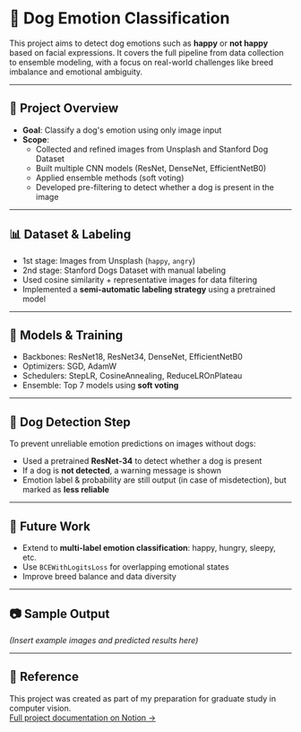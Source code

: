 # 🐶 Dog Emotion Classification

This project aims to detect dog emotions such as **happy** or **not happy** based on facial expressions. It covers the full pipeline from data collection to ensemble modeling, with a focus on real-world challenges like breed imbalance and emotional ambiguity.

---

## 📁 Project Overview

- **Goal**: Classify a dog's emotion using only image input
- **Scope**:
  - Collected and refined images from Unsplash and Stanford Dog Dataset
  - Built multiple CNN models (ResNet, DenseNet, EfficientNetB0)
  - Applied ensemble methods (soft voting)
  - Developed pre-filtering to detect whether a dog is present in the image

---

## 📊 Dataset & Labeling

- 1st stage: Images from Unsplash (`happy`, `angry`)
- 2nd stage: Stanford Dogs Dataset with manual labeling
- Used cosine similarity + representative images for data filtering
- Implemented a **semi-automatic labeling strategy** using a pretrained model

---

## 🧠 Models & Training

- Backbones: ResNet18, ResNet34, DenseNet, EfficientNetB0
- Optimizers: SGD, AdamW
- Schedulers: StepLR, CosineAnnealing, ReduceLROnPlateau
- Ensemble: Top 7 models using **soft voting**

---

## 🐾 Dog Detection Step

To prevent unreliable emotion predictions on images without dogs:

- Used a pretrained **ResNet-34** to detect whether a dog is present  
- If a dog is **not detected**, a warning message is shown  
- Emotion label & probability are still output (in case of misdetection), but marked as **less reliable**

---

## 🔮 Future Work

- Extend to **multi-label emotion classification**: happy, hungry, sleepy, etc.  
- Use `BCEWithLogitsLoss` for overlapping emotional states  
- Improve breed balance and data diversity

---

## 📷 Sample Output

*(Insert example images and predicted results here)*

---

## 📎 Reference

This project was created as part of my preparation for graduate study in computer vision.  
[Full project documentation on Notion →](https://invincible-gargoyle-054.notion.site/Dog-Emotion-Classification-229c4ba53ecb806087d3fc7afe7de787)
